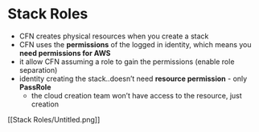 # Stack Roles

- CFN creates physical resources when you create a stack
- CFN uses the **permissions** of the logged in identity, which means you **need permissions for AWS**
- it allow CFN assuming a role to gain the permissions (enable role separation)
- identity creating the stack..doesn’t need **resource permission** - only **PassRole**
    - the cloud creation team won’t have access to the resource, just creation

[[Stack Roles/Untitled.png]]
